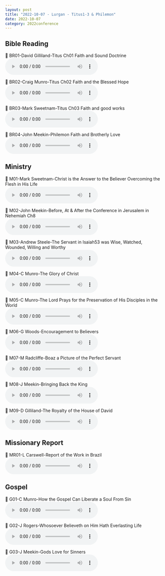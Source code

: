 ```yaml
---
layout: post
title: "2022-10-07 - Lurgan - Titus1-3 & Philemon"
date: 2022-10-07
category: 2022conference
---
```


## Bible Reading

<p>
🎵 BR01-David Gilliland-Titus Ch01 Faith and Sound Doctrine <br>
<audio controls>
  <source src="https://archive.org/download/2022-gospel-conference-audio/2022-10%20-%20Lurgan%20-%20Titus1-3%20%26%20Philemon/BR01-David-Gilliland-Titus-Ch01-Faith-and-Sound-Doctrine.mp3" type="audio/mpeg">
  Your browser does not support the audio element.
</audio>
</p>
<p>
🎵 BR02-Craig Munro-Titus Ch02 Faith and the Blessed Hope <br>
<audio controls>
  <source src="https://archive.org/download/2022-gospel-conference-audio/2022-10%20-%20Lurgan%20-%20Titus1-3%20%26%20Philemon/BR02-Craig-Munro-Titus-Ch02-Faith-and-the-Blessed-Hope.mp3" type="audio/mpeg">
  Your browser does not support the audio element.
</audio>
</p>
<p>
🎵 BR03-Mark Sweetnam-Titus Ch03 Faith and good works <br>
<audio controls>
  <source src="https://archive.org/download/2022-gospel-conference-audio/2022-10%20-%20Lurgan%20-%20Titus1-3%20%26%20Philemon/BR03-Mark-Sweetnam-Titus-Ch03-Faith-and-good-works.mp3" type="audio/mpeg">
  Your browser does not support the audio element.
</audio>
</p>
<p>
🎵 BR04-John Meekin-Philemon Faith and Brotherly Love <br>
<audio controls>
  <source src="https://archive.org/download/2022-gospel-conference-audio/2022-10%20-%20Lurgan%20-%20Titus1-3%20%26%20Philemon/BR04-John-Meekin-Philemon-Faith-and-Brotherly-Love.mp3" type="audio/mpeg">
  Your browser does not support the audio element.
</audio>
</p>

## Ministry

<p>
🎵 M01-Mark Sweetnam-Christ is the Answer to the Believer Overcoming the Flesh in His Life <br>
<audio controls>
  <source src="https://archive.org/download/2022-gospel-conference-audio/2022-10%20-%20Lurgan%20-%20Titus1-3%20%26%20Philemon/M01-Mark-Sweetnam-No-5-Christ-is-the-answer-to-the-Believer-overcoming-the-flesh-in-his-life-2.mp3" type="audio/mpeg">
  Your browser does not support the audio element.
</audio>
</p>
<p>
🎵 M02-John Meekin-Before, At & After the Conference in Jerusalem in Nehemiah Ch8 <br>
<audio controls>
  <source src="https://archive.org/download/2022-gospel-conference-audio/2022-10%20-%20Lurgan%20-%20Titus1-3%20%26%20Philemon/M02-John-Meekin-No-6-Before-At-and-After-the-Conference-in-Jerusalem-in-Nehemiah-Ch-8.mp3" type="audio/mpeg">
  Your browser does not support the audio element.
</audio>
</p>
<p>
🎵 M03-Andrew Steele-The Servant in Isaiah53 was Wise, Watched, Wounded, Willing and Worthy <br>
<audio controls>
  <source src="https://archive.org/download/2022-gospel-conference-audio/2022-10%20-%20Lurgan%20-%20Titus1-3%20%26%20Philemon/M03-Andrew-Steele-No-7-The-Servant-in-Isiah-Ch-53-was-Wise-Watched-Wounded-Willing-and-Worthy.mp3" type="audio/mpeg">
  Your browser does not support the audio element.
</audio>
</p>
<p>
🎵 M04-C Munro-The Glory of Christ <br>
<audio controls>
  <source src="https://archive.org/download/2022-gospel-conference-audio/2022-10%20-%20Lurgan%20-%20Titus1-3%20%26%20Philemon/M04-C-Munro-No-8-The-Emmincy-of-the-Glory-of-Christ.mp3" type="audio/mpeg">
  Your browser does not support the audio element.
</audio>
</p>
<p>
🎵 M05-C Munro-The Lord Prays for the Preservation of His Disciples in the World <br>
<audio controls>
  <source src="https://archive.org/download/2022-gospel-conference-audio/2022-10%20-%20Lurgan%20-%20Titus1-3%20%26%20Philemon/M05-C-Munro-No-9-The-Lord-prays-for-the-preservation-of-his-disciples-in-the-World.mp3" type="audio/mpeg">
  Your browser does not support the audio element.
</audio>
</p>
<p>
🎵 M06-G Woods-Encouragement to Believers <br>
<audio controls>
  <source src="https://archive.org/download/2022-gospel-conference-audio/2022-10%20-%20Lurgan%20-%20Titus1-3%20%26%20Philemon/M06-G-Woods-No-11-Encouragement-to-Believeers-as-the-move-forward-in-adnormal-times.mp3" type="audio/mpeg">
  Your browser does not support the audio element.
</audio>
</p>
<p>
🎵 M07-M Radcliffe-Boaz a Picture of the Perfect Servant <br>
<audio controls>
  <source src="https://archive.org/download/2022-gospel-conference-audio/2022-10%20-%20Lurgan%20-%20Titus1-3%20%26%20Philemon/M07-M-Radcliffe-No-12-Boaz-a-picture-of-the-perfect-Servant.mp3" type="audio/mpeg">
  Your browser does not support the audio element.
</audio>
</p>
<p>
🎵 M08-J Meekin-Bringing Back the King <br>
<audio controls>
  <source src="https://archive.org/download/2022-gospel-conference-audio/2022-10%20-%20Lurgan%20-%20Titus1-3%20%26%20Philemon/M08-J-Meekin-No-13-Bringing-back-the-King.mp3" type="audio/mpeg">
  Your browser does not support the audio element.
</audio>
</p>
<p>
🎵 M09-D Gilliland-The Royalty of the House of David <br>
<audio controls>
  <source src="https://archive.org/download/2022-gospel-conference-audio/2022-10%20-%20Lurgan%20-%20Titus1-3%20%26%20Philemon/M09-D-Gilliland-No-14-The-Royality-of-the-house-of-David.mp3" type="audio/mpeg">
  Your browser does not support the audio element.
</audio>
</p>

## Missionary Report

<p>
🎵 MR01-L Carswell-Report of the Work in Brazil <br>
<audio controls>
  <source src="https://archive.org/download/2022-gospel-conference-audio/2022-10%20-%20Lurgan%20-%20Titus1-3%20%26%20Philemon/MR01-L-Carswell-No-18-Report-of-his-work-for-the-Lord-in-Brazil.mp3" type="audio/mpeg">
  Your browser does not support the audio element.
</audio>
</p>

## Gospel

<p>
🎵 G01-C Munro-How the Gospel Can Liberate a Soul From Sin <br>
<audio controls>
  <source src="https://archive.org/download/2022-gospel-conference-audio/2022-10%20-%20Lurgan%20-%20Titus1-3%20%26%20Philemon/G01-C-Munro-No-15-Gospel-How-the-Gospel-can-liberate-a-soul-from-sin.mp3" type="audio/mpeg">
  Your browser does not support the audio element.
</audio>
</p>
<p>
🎵 G02-J Rogers-Whosoever Believeth on Him Hath Everlasting Life <br>
<audio controls>
  <source src="https://archive.org/download/2022-gospel-conference-audio/2022-10%20-%20Lurgan%20-%20Titus1-3%20%26%20Philemon/G02-J-Rogers-No-15-Gospel-John-Ch-3-V-16-Gods-Love-Whosoever-believeth-on-Him-hath-everlastin.mp3" type="audio/mpeg">
  Your browser does not support the audio element.
</audio>
</p>
<p>
🎵 G03-J Meekin-Gods Love for Sinners <br>
<audio controls>
  <source src="https://archive.org/download/2022-gospel-conference-audio/2022-10%20-%20Lurgan%20-%20Titus1-3%20%26%20Philemon/G03-J-Meekin-No-16-Gospel-John-Ch-3-V-16-The-Mount-Everest-of-Scriptuee-Gods-love-for-sinners.mp3" type="audio/mpeg">
  Your browser does not support the audio element.
</audio>
</p>


